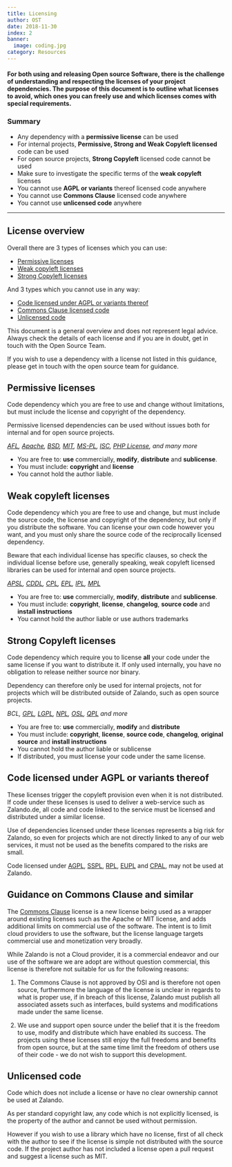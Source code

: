 ```yaml
---
title: Licensing
author: OST
date: 2018-11-30
index: 2
banner:
  image: coding.jpg
category: Resources
---
```


#### For both using and releasing Open source Software, there is the challenge of understanding and respecting the licenses of your project dependencies. The purpose of this document is to outline what licenses to avoid, which ones you can freely use and which licenses comes with special requirements.

### Summary

* Any dependency with a **permissive license** can be used
* For internal projects, **Permissive, Strong and Weak Copyleft licensed** code can be used
* For open source projects, **Strong Copyleft** licensed code cannot be used
* Make sure to investigate the specific terms of the **weak copyleft** licenses
* You cannot use **AGPL or variants** thereof licensed code anywhere
* You cannot use **Commons Clause** licensed code anywhere
* You cannot use **unlicensed code** anywhere

---

## License overview

Overall there are 3 types of licenses which you can use:

* [Permissive licenses](#permissive-licenses)
* [Weak copyleft licenses](#weak-copyleft-licenses)
* [Strong Copyleft licenses](#strong-copyleft-licenses)

And 3 types which you cannot use in any way:

* [Code licensed under AGPL or variants thereof](#Code-licensed-under-AGPL-or-variants-thereof)
* [Commons Clause licensed code](#Guidance-on-Commons-Clause-and-similar)
* [Unlicensed code](#unlicensed-code)


This document is a general overview and does not represent legal advice. Always check the details of each license and if you are in doubt, get in touch with the Open Source Team.

If you wish to use a dependency with a license not listed in this guidance, please get in touch with the open source team for guidance. 

## Permissive licenses

Code dependency which you are free to use and change without limitations, but must include the license and copyright of the dependency.

Permissive licensed dependencies can be used without issues both for internal and for open source projects.

_[AFL](https://tldrlegal.com/l/afl3),
[Apache](https://tldrlegal.com/l/apache2),
[BSD](https://tldrlegal.com/l/bsd3),
[MIT](https://tldrlegal.com/l/mit),
[MS-PL](https://tldrlegal.com/l/mspl),
[ISC](https://tldrlegal.com/l/isc),
[PHP License](https://tldrlegal.com/license/the-php-license-3.0.1),
and many more_

* You are free to: **use** commercially, **modify**, **distribute** and **sublicense**.
* You must include: **copyright** and **license**
* You cannot hold the author liable.

## Weak copyleft licenses

Code dependency which you are free to use and change, but must include the source code, the license and copyright of the dependency, but only if you distribute the software. You can license your own code however you want, and you must only share the source code of the reciprocally licensed dependency.

Beware that each individual license has specific clauses, so check the individual license before use, generally speaking, weak copyleft licensed libraries can be used for internal and open source projects.

_[APSL](https://tldrlegal.com/l/aspl2),
[CDDL](https://tldrlegal.com/l/cddl),
[CPL](<https://tldrlegal.com/license/common-public-license-1.0-(cpl-1.0)>),
[EPL](https://tldrlegal.com/l/epl),
[IPL](https://tldrlegal.com/l/ipl),
[MPL](https://tldrlegal.com/l/mpl-2.0)_

* You are free to: **use** commercially, **modify**, **distribute** and **sublicense**.
* You must include: **copyright**, **license**, **changelog**, **source code** and **install instructions**
* You cannot hold the author liable or use authors trademarks

## Strong Copyleft licenses

Code dependency which require you to license **all** your code under the same license if you want to distribute it. If only used internally, you have no obligation to release neither source nor binary.

Dependency can therefore only be used for internal projects, not for projects which will be distributed outside of Zalando, such as open source projects.

_BCL,
[GPL](https://tldrlegal.com/l/gpl-3.0),
[LGPL](https://tldrlegal.com/l/lgpl-3.0),
[NPL](<https://tldrlegal.com/license/netscape-public-license-v1.1-(npl-1.1)>),
[OSL](<https://tldrlegal.com/license/open-software-license-2.1-(osl-2.1)>),
[QPL](<https://tldrlegal.com/license/q-public-license-1.0-(qpl-1.0)>) and more_

* You are free to: **use** commercially, **modify** and **distribute**
* You must include: **copyright**, **license**, **source code**, **changelog**, **original source** and **install instructions**
* You cannot hold the author liable or sublicense
* If distributed, you must license your code under the same license.

## Code licensed under AGPL or variants thereof
These licenses trigger the copyleft provision even when it is not distributed. If code under these licenses is used to deliver a web-service such as Zalando.de, all code and code linked to the service must be licensed and distributed under a similar license.

Use of dependencies licensed under these licenses represents a big risk for Zalando, so even for projects which are not directly linked to any of our web services, it must not be used as the benefits compared to the risks are small.

Code licensed under 
[AGPL](https://tldrlegal.com/l/agpl3),
[SSPL](https://www.mongodb.com/licensing/server-side-public-license), 
[RPL](<https://tldrlegal.com/license/reciprocal-public-license-1.5-(rpl-1.5)>),
[EUPL](https://spdx.org/licenses/EUPL-1.2.html) and 
[CPAL](https://tldrlegal.com/license/common-public-attribution-license-version-1.0-(cpal-1.0)), may not be used at Zalando.



## Guidance on Commons Clause and similar
The [Commons Clause](https://commonsclause.com/) license is a new license being used as a wrapper around existing licenses such as the Apache or MIT license, and adds additional limits on commercial use of the software. The intent is to limit cloud providers to use the software, but the license language targets commercial use and monetization very broadly. 

While Zalando is not a Cloud provider, it is a commercial endeavor and our use of the software we are adopt
are without question commercial, this license is therefore not suitable for us for the following reasons: 

1. The Commons Clause is not approved by OSI and is therefore not open source, furthermore the language of the license is unclear in regards to what is proper use, if in breach of this license, Zalando must publish all associated assets such as interfaces, build systems and modifications made under the same license.

2. We use and support open source under the belief that it is the freedom to use, modify and distribute which have enabled its success. The projects using these licenses still enjoy the full freedoms and benefits from open source, but at the same time limit the freedom of others use of their code - we do not wish to support this development.


## Unlicensed code

Code which does not include a license or have no clear ownership cannot be used at Zalando.

As per standard copyright law, any code which is not explicitly licensed, is the property
of the author and cannot be used without permission.

However if you wish to use a library which have no license, first of all check with the author to see if the license is simple not distributed with the source code. If the project author has not included a license open a pull request and suggest a license such as MIT.
